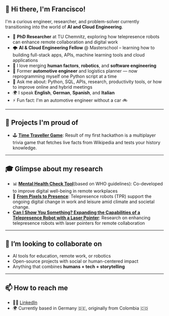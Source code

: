 ## 👋 Hi there, I'm Francisco!

I'm a curious engineer, researcher, and problem-solver currently transitioning into the world of **AI and Cloud Engineering**.

- 🧠 **PhD Researcher** at TU Chemnitz, exploring how telepresence robots can enhance remote collaboration and digital work  
- 🌩️ **AI & Cloud Engineering Fellow** @ Masterschool – learning how to building full-stack apps, APIs, machine learning tools and cloud applications
- 🤖 I love merging **human factors**, **robotics**, and **software engineering**  
- 🔧 Former **automotive engineer** and logistics planner — now reprogramming myself one Python script at a time  
- 💬 Ask me about: Python, SQL, APIs, research, productivity tools, or how to improve online and hybrid meetings
- 🌍 I speak **English**, **German**, **Spanish**, and **Italian**   
- ⚡ Fun fact: I'm an automotive engineer without a car 🚲  

---

## 🚀 Projects I'm proud of

- 🕹️ [**Time Traveller Game**](https://github.com/yourusername/time-traveller-game): Result of my first hackathon is a multiplayer trivia game that fetches live facts from Wikipedia and tests your history knowledge. 

---

## 🎓 Glimpse about my research

- 📊 [**Mental Health Check Tool**](https://digitalzentrum-chemnitz.de/werkzeuge/selbstchecks/fachcheck-mentale-gesundheit/)(based on WHO guidelines): Co-developed to improve digital well-being in remote workplaces  
- 📡 [**From Pixels to Presence**](https://industry-science.com/en/articles/from-pixels-to-presence): Telepresence robots (TPR) support the ongoing digital change in work and leisure amid climate and societal change. 
- [**Can I Show You Something? Expanding the Capabilities of a Telepresence Robot with a Laser Pointer**](https://link.springer.com/chapter/10.1007/978-3-031-92980-9_16): Research on  enhancing telepresence robots with laser pointers for remote collaboration

---

## 🤝 I’m looking to collaborate on

- AI tools for education, remote work, or robotics  
- Open-source projects with social or human-centered impact  
- Anything that combines **humans + tech + storytelling**

---

## 📫 How to reach me

- 🧑‍💼 [LinkedIn](https://www.linkedin.com/in/francisco-hernandez-col-ger/)  
- 🌍 Currently based in Germany 🇩🇪, originally from Colombia 🇨🇴  

